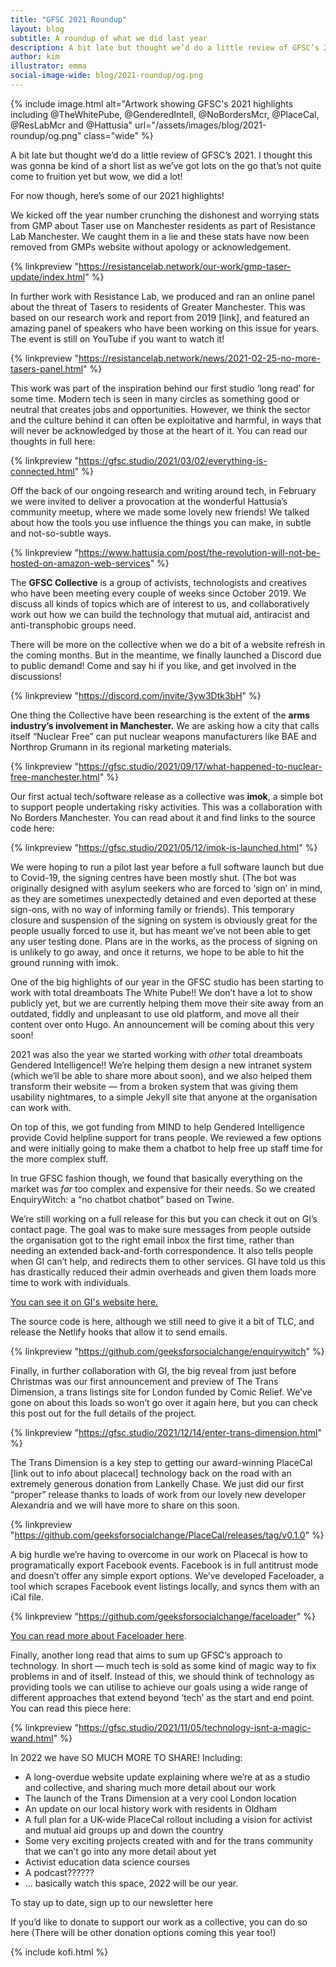 ```yaml
---
title: "GFSC 2021 Roundup"
layout: blog
subtitle: A roundup of what we did last year 
description: A bit late but thought we’d do a little review of GFSC’s 2021. I thought this was gonna be kind of a short list as we’ve got lots on the go that’s not quite come to fruition yet but wow, we did a lot!
author: kim
illustrator: emma
social-image-wide: blog/2021-roundup/og.png
---
```


{% include image.html alt="Artwork showing GFSC's 2021 highlights including @TheWhitePube, @GenderedIntell, @NoBordersMcr, @PlaceCal, @ResLabMcr and @Hattusia" url="/assets/images/blog/2021-roundup/og.png" class="wide" %}

A bit late but thought we’d do a little review of GFSC’s 2021. I thought this was gonna be kind of a short list as we’ve got lots on the go that’s not quite come to fruition yet but wow, we did a lot!

For now though, here’s some of our 2021 highlights!

We kicked off the year number crunching the dishonest and worrying stats from GMP about Taser use on Manchester residents as part of Resistance Lab Manchester. We caught them in a lie and these stats have now been removed from GMPs website without apology or acknowledgement.

{% linkpreview "https://resistancelab.network/our-work/gmp-taser-update/index.html" %}

In further work with Resistance Lab, we produced and ran an online panel about the threat of Tasers to residents of Greater Manchester. This was based on our research work and report from 2019 [link], and featured an amazing panel of speakers who have been working on this issue for years. The event is still on YouTube if you want to watch it!

{% linkpreview "https://resistancelab.network/news/2021-02-25-no-more-tasers-panel.html" %}

This work was part of the inspiration behind our first studio ‘long read’ for some time. Modern tech is seen in many circles as something good or neutral that creates jobs and opportunities. However, we think the sector and the culture behind it can often be exploitative and harmful, in ways that will never be acknowledged by those at the heart of it. You can read our thoughts in full here:


{% linkpreview "https://gfsc.studio/2021/03/02/everything-is-connected.html" %}

Off the back of our ongoing research and writing around tech, in February we were invited to deliver a provocation at the wonderful Hattusia’s community meetup, where we made some lovely new friends! We talked about how the tools you use influence the things you can make, in subtle and not-so-subtle ways.

{% linkpreview "https://www.hattusia.com/post/the-revolution-will-not-be-hosted-on-amazon-web-services" %}

The **GFSC Collective** is a group of activists, technologists and creatives who have been meeting every couple of weeks since October 2019. We discuss all kinds of topics which are of interest to us, and collaboratively work out how we can build the technology that mutual aid, antiracist and anti-transphobic groups need. 

There will be more on the collective when we do a bit of a website refresh in the coming months. But in the meantime, we finally launched a Discord due to public demand! Come and say hi if you like, and get involved in the discussions!

{% linkpreview "https://discord.com/invite/3yw3Dtk3bH" %}

One thing the Collective have been researching is the extent of the **arms industry’s involvement in Manchester.** We are asking how a city that calls itself “Nuclear Free” can put nuclear weapons manufacturers like BAE and Northrop Grumann in its regional marketing materials.

{% linkpreview "https://gfsc.studio/2021/09/17/what-happened-to-nuclear-free-manchester.html" %}

Our first actual tech/software release as a collective was **imok**, a simple bot to support people undertaking risky activities. This was a collaboration with No Borders Manchester. You can read about it and find links to the source code here:

{% linkpreview "https://gfsc.studio/2021/05/12/imok-is-launched.html" %}

We were hoping to run a pilot last year before a full software launch but due to Covid-19, the signing centres have been mostly shut. (The bot was originally designed with asylum seekers who are forced to ‘sign on’ in mind, as they are sometimes unexpectedly detained and even deported at these sign-ons, with no way of informing family or friends). This temporary closure and suspension of the signing on system is obviously great for the people usually forced to use it, but has meant we’ve not been able to get any user testing done. Plans are in the works, as the process of signing on is unlikely to go away, and once it returns, we hope to be able to hit the ground running with imok.

One of the big highlights of our year in the GFSC studio has been starting to work with total dreamboats The White Pube!! We don’t have a lot to show publicly yet, but we are currently helping them move their site away from an outdated, fiddly and unpleasant to use old platform, and move all their content over onto Hugo. An announcement will be coming about this very soon!

2021 was also the year we started working with *other* total dreamboats Gendered Intelligence!! We’re helping them design a new intranet system (which we’ll be able to share more about soon), and we also helped them transform their website — from a broken system that was giving them  usability nightmares, to a simple Jekyll site that anyone at the organisation can work with.

On top of this, we got funding from MIND to help Gendered Intelligence provide Covid helpline support for trans people. We reviewed a few options and were initially going to make them a chatbot to help free up staff time for the more complex stuff. 

In true GFSC fashion though, we found that basically everything on the market was *far* too complex and expensive for their needs. So we created EnquiryWitch: a “no chatbot chatbot” based on Twine. 

We’re still working on a full release for this but you can check it out on GI’s contact page. The goal was to make sure messages from people outside the organisation got to the right email inbox the first time, rather than needing an extended back-and-forth correspondence. It also tells people when GI can’t help, and redirects them to other services. GI have told us this has drastically reduced their admin overheads and given them loads more time to work with individuals.

[You can see it on GI's website here.](http://genderedintelligence.co.uk/contact/contact.html)

The source code is here, although we still need to give it a bit of TLC, and release the Netlify hooks that allow it to send emails.

{% linkpreview "https://github.com/geeksforsocialchange/enquirywitch" %}

Finally, in further collaboration with GI, the big reveal from just before Christmas was our first announcement and preview of The Trans Dimension, a trans listings site for London funded by Comic Relief. We’ve gone on about this loads so won’t go over it again here, but you can check this post out for the full details of the project.

{% linkpreview "https://gfsc.studio/2021/12/14/enter-trans-dimension.html" %}

The Trans Dimension is a key step to getting our award-winning PlaceCal [link out to info about placecal] technology back on the road with an extremely generous donation from Lankelly Chase. We just did our first “proper” release thanks to loads of work from our lovely new developer Alexandria and we will have more to share on this soon.

{% linkpreview "https://github.com/geeksforsocialchange/PlaceCal/releases/tag/v0.1.0" %}

A big hurdle we’re having to overcome in our work on Placecal is how to programatically export Facebook events. Facebook is in full antitrust mode and doesn’t offer any simple export options. We’ve developed Faceloader, a tool which scrapes Facebook event listings locally, and syncs them with an iCal file.

{% linkpreview "https://github.com/geeksforsocialchange/faceloader" %}

[You can read more about Faceloader here](https://twitter.com/gfscstudio/status/1467828195626205184).

Finally, another long read that aims to sum up GFSC’s approach to technology. In short — much tech is sold as some kind of magic way to fix problems in and of itself. Instead of this, we should think of technology as providing tools we can utilise to achieve our goals using a wide range of different approaches that extend beyond ‘tech’ as the start and end point. You can read this piece here:

{% linkpreview "https://gfsc.studio/2021/11/05/technology-isnt-a-magic-wand.html" %}

In 2022 we have SO MUCH MORE TO SHARE! Including:

- A long-overdue website update explaining where we’re at as a studio and collective, and sharing much more detail about our work
- The launch of the Trans Dimension at a very cool London location
- An update on our local history work with residents in Oldham
- A full plan for a UK-wide PlaceCal rollout including a vision for activist and mutual aid groups up and down the country
- Some very exciting projects created with and for the trans community that we can’t go into any more detail about yet
- Activist education data science courses
- A podcast??????
- ... basically watch this space, 2022 will be our year.

To stay up to date, sign up to our newsletter here

If you’d like to donate to support our work as a collective, you can do so here (There will be other donation options coming this year too!)

{% include kofi.html %}